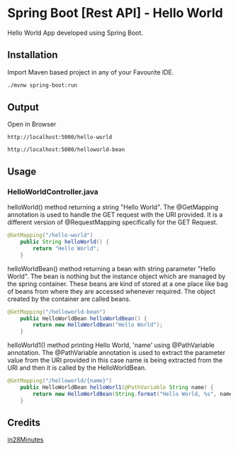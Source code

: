 # Spring Boot [Rest API] - Hello World

Hello World App developed using Spring Boot.

## Installation

Import Maven based project in any of your Favourite IDE.

```bash
./mvnw spring-boot:run
```
## Output
Open in Browser

```
http://localhost:5000/hello-world
```

```
http://localhost:5000/helloworld-bean
```
## Usage
### HelloWorldController.java
helloWorld() method returning a string "Hello World".
The @GetMapping annotation is used to handle the GET request with the URI provided. It is a different version of @RequestMapping specifically for the GET Request.

```java
@GetMapping("/hello-world")
	public String helloWorld() {
		return "Hello World";
	}
```
helloWorldBean() method returning a bean with string parameter "Hello World". The bean is nothing but the instance object which are managed by the spring container. These beans are kind of stored at a one place like bag of beans from where they are accessed whenever required. The object created by the container are called beans.

```java
@GetMapping("/helloworld-bean")
	public HelloWorldBean helloWorldBean() {
		return new HelloWorldBean("Hello World");
	}
```
helloWorld1() method printing Hello World, 'name' using @PathVariable annotation. The @PathVariable annotation is used to extract the parameter value from the URI provided in this case name is being extracted from the URI and then it is called by the HelloWorldBean.

```java
@GetMapping("/helloworld/{name}")
	public HelloWorldBean helloWorl1(@PathVariable String name) {
		return new HelloWorldBean(String.format("Hello World, %s", name));
	}
```


## Credits
[in28Minutes](https://www.udemy.com/user/in28minutes/)